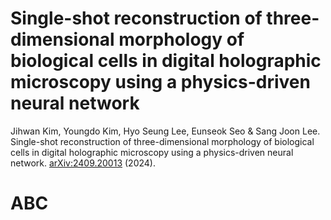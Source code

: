 # Single-shot reconstruction of three-dimensional morphology of biological cells in digital holographic microscopy using a physics-driven neural network
Jihwan Kim, Youngdo Kim, Hyo Seung Lee, Eunseok Seo & Sang Joon Lee. Single-shot reconstruction of three-dimensional morphology of biological cells in digital holographic microscopy using a physics-driven neural network. [arXiv:2409.20013](https://arxiv.org/abs/2409.20013) (2024).

# ABC
